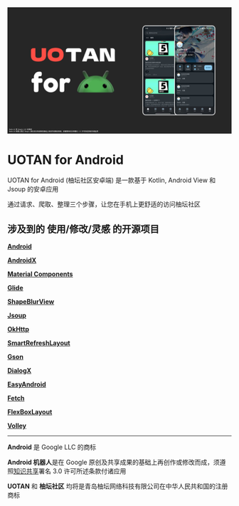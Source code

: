 <img src="src/Github_Header.png" width="1920" alt="GithubHeader"/>

# UOTAN for Android

UOTAN for Android (柚坛社区安卓端) 是一款基于 Kotlin, Android View 和 Jsoup 的安卓应用

通过请求、爬取、整理三个步骤，让您在手机上更舒适的访问柚坛社区

## 涉及到的 使用/修改/灵感 的开源项目

**[Android](https://github.com/android)**

**[AndroidX](https://github.com/androidx/androidx)**

**[Material Components](https://github.com/material-components)**

**[Glide](https://github.com/bumptech/glide)**

**[ShapeBlurView](https://github.com/centerzx/ShapeBlurView)**

**[Jsoup](https://github.com/jhy/jsoup)**

**[OkHttp](https://github.com/square/okhttp)**

**[SmartRefreshLayout](https://github.com/scwang90/SmartRefreshLayout)**

**[Gson](https://github.com/google/gson)**

**[DialogX](https://github.com/kongzue/DialogX)**

**[EasyAndroid](https://github.com/easyandroidgroup/EasyAndroid)**

**[Fetch](https://github.com/tonyofrancis/Fetch)**

**[FlexBoxLayout](https://github.com/google/flexbox-layout)**

**[Volley](https://github.com/google/volley)**

---------

**Android** 是 Google LLC 的商标

**Android 机器人**是在 Google 原创及共享成果的基础上再创作或修改而成，须遵照[知识共享](https://creativecommons.org/licenses/by/3.0/)署名 3.0 许可所述条款付诸应用

**UOTAN** 和 **柚坛社区** 均将是青岛柚坛网络科技有限公司在中华人民共和国的注册商标
